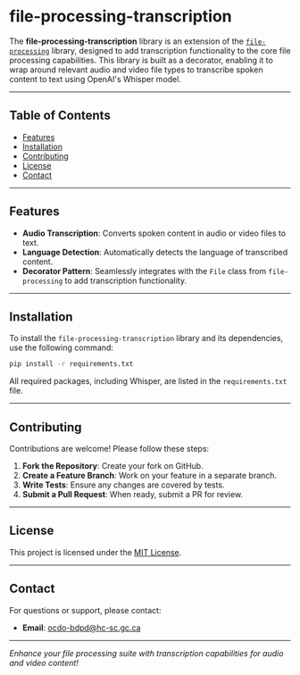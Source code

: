 # file-processing-transcription

The **file-processing-transcription** library is an extension of the [`file-processing`](https://github.com/hc-sc-ocdo-bdpd/file-processing/tree/main) library, designed to add transcription functionality to the core file processing capabilities. This library is built as a decorator, enabling it to wrap around relevant audio and video file types to transcribe spoken content to text using OpenAI's Whisper model.

---

## Table of Contents

- [Features](#features)
- [Installation](#installation)
- [Contributing](#contributing)
- [License](#license)
- [Contact](#contact)

---

## Features

- **Audio Transcription**: Converts spoken content in audio or video files to text.
- **Language Detection**: Automatically detects the language of transcribed content.
- **Decorator Pattern**: Seamlessly integrates with the `File` class from `file-processing` to add transcription functionality.

---

## Installation

To install the `file-processing-transcription` library and its dependencies, use the following command:

```bash
pip install -r requirements.txt
```

All required packages, including Whisper, are listed in the `requirements.txt` file.

---

## Contributing

Contributions are welcome! Please follow these steps:

1. **Fork the Repository**: Create your fork on GitHub.
2. **Create a Feature Branch**: Work on your feature in a separate branch.
3. **Write Tests**: Ensure any changes are covered by tests.
4. **Submit a Pull Request**: When ready, submit a PR for review.

---

## License

This project is licensed under the [MIT License](LICENSE).

---

## Contact

For questions or support, please contact:

- **Email**: [ocdo-bdpd@hc-sc.gc.ca](mailto:ocdo-bdpd@hc-sc.gc.ca)

--- 

*Enhance your file processing suite with transcription capabilities for audio and video content!*